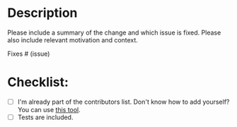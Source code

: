 # Description

Please include a summary of the change and which issue is fixed. Please also include relevant motivation and context.

Fixes # (issue)

# Checklist:

- [ ] I'm already part of the contributors list. Don't know how to add yourself? You can use [this tool](https://github.com/jfmengels/all-contributors-cli).
- [ ] Tests are included.